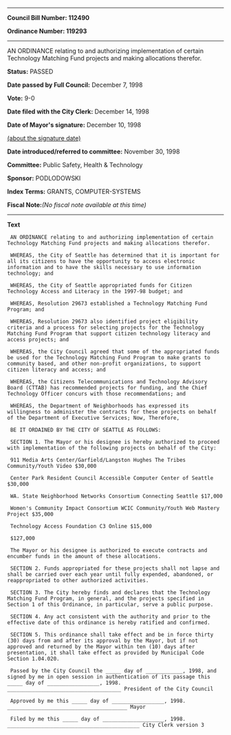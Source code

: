 

********

**Council Bill Number: 112490**
   
**Ordinance Number: 119293**
********

 AN ORDINANCE relating to and authorizing implementation of certain Technology Matching Fund projects and making allocations therefor.

**Status:** PASSED
   
**Date passed by Full Council:** December 7, 1998
   
**Vote:** 9-0
   
**Date filed with the City Clerk:** December 14, 1998
   
**Date of Mayor's signature:** December 10, 1998
   
[(about the signature date)](/~public/approvaldate.htm)
   
   
   
**Date introduced/referred to committee:** November 30, 1998
   
**Committee:** Public Safety, Health & Technology
   
**Sponsor:** PODLODOWSKI
   
   
**Index Terms:** GRANTS, COMPUTER-SYSTEMS

**Fiscal Note:**_(No fiscal note available at this time)_

********

**Text**
   
```
 AN ORDINANCE relating to and authorizing implementation of certain Technology Matching Fund projects and making allocations therefor.

 WHEREAS, the City of Seattle has determined that it is important for all its citizens to have the opportunity to access electronic information and to have the skills necessary to use information technology; and

 WHEREAS, the City of Seattle appropriated funds for Citizen Technology Access and Literacy in the 1997-98 budget; and

 WHEREAS, Resolution 29673 established a Technology Matching Fund Program; and

 WHEREAS, Resolution 29673 also identified project eligibility criteria and a process for selecting projects for the Technology Matching Fund Program that support citizen technology literacy and access projects; and

 WHEREAS, the City Council agreed that some of the appropriated funds be used for the Technology Matching Fund Program to make grants to community based, and other non-profit organizations, to support citizen literacy and access; and

 WHEREAS, the Citizens Telecommunications and Technology Advisory Board (CTTAB) has recommended projects for funding, and the Chief Technology Officer concurs with those recommendations; and

 WHEREAS, the Department of Neighborhoods has expressed its willingness to administer the contracts for these projects on behalf of the Department of Executive Services; Now, Therefore,

 BE IT ORDAINED BY THE CITY OF SEATTLE AS FOLLOWS:

 SECTION 1. The Mayor or his designee is hereby authorized to proceed with implementation of the following projects on behalf of the City:

 911 Media Arts Center/Garfield/Langston Hughes The Tribes Community/Youth Video $30,000

 Center Park Resident Council Accessible Computer Center of Seattle $30,000

 WA. State Neighborhood Networks Consortium Connecting Seattle $17,000

 Women's Community Impact Consortium WCIC Community/Youth Web Mastery Project $35,000

 Technology Access Foundation C3 Online $15,000

 $127,000

 The Mayor or his designee is authorized to execute contracts and encumber funds in the amount of these allocations.

 SECTION 2. Funds appropriated for these projects shall not lapse and shall be carried over each year until fully expended, abandoned, or reappropriated to other authorized activities.

 SECTION 3. The City hereby finds and declares that the Technology Matching Fund Program, in general, and the projects specified in Section 1 of this Ordinance, in particular, serve a public purpose.

 SECTION 4. Any act consistent with the authority and prior to the effective date of this ordinance is hereby ratified and confirmed.

 SECTION 5. This ordinance shall take effect and be in force thirty (30) days from and after its approval by the Mayor, but if not approved and returned by the Mayor within ten (10) days after presentation, it shall take effect as provided by Municipal Code Section 1.04.020.

 Passed by the City Council the _____ day of ____________, 1998, and signed by me in open session in authentication of its passage this _____ day of _________________, 1998. _____________________________________ President of the City Council

 Approved by me this _____ day of _________________, 1998. _______________________________________ Mayor

 Filed by me this _____ day of ____________________, 1998. ___________________________________________ City Clerk version 3

```

